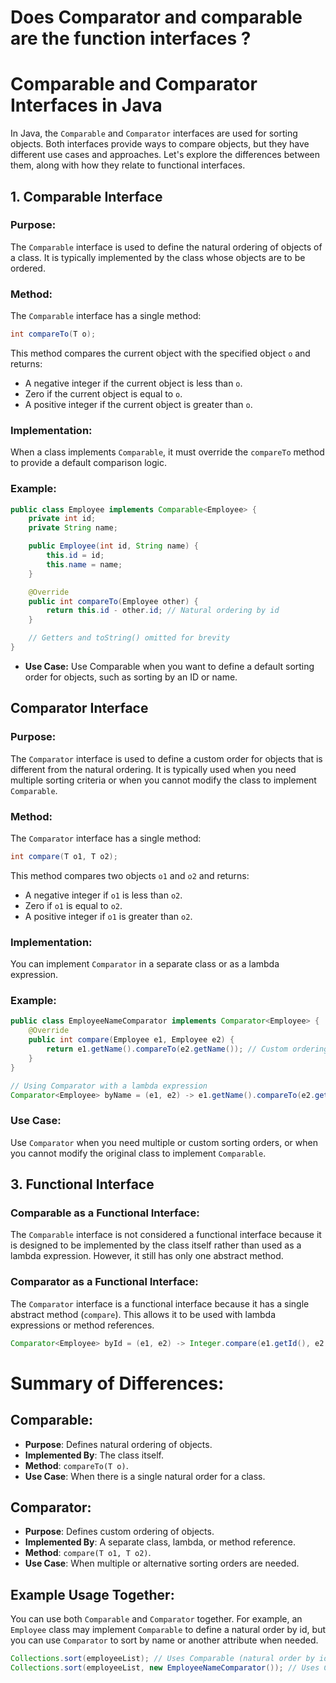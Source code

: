# Does Comparator and comparable are the function interfaces ?

# Comparable and Comparator Interfaces in Java

In Java, the `Comparable` and `Comparator` interfaces are used for sorting objects. Both interfaces provide ways to compare objects, but they have different use cases and approaches. Let's explore the differences between them, along with how they relate to functional interfaces.

## 1. Comparable Interface

### Purpose:
The `Comparable` interface is used to define the natural ordering of objects of a class. It is typically implemented by the class whose objects are to be ordered.

### Method:
The `Comparable` interface has a single method:
```java
int compareTo(T o);
```

This method compares the current object with the specified object `o` and returns:

- A negative integer if the current object is less than `o`.
- Zero if the current object is equal to `o`.
- A positive integer if the current object is greater than `o`.

### Implementation:
When a class implements `Comparable`, it must override the `compareTo` method to provide a default comparison logic.

### Example:
```java
public class Employee implements Comparable<Employee> {
    private int id;
    private String name;

    public Employee(int id, String name) {
        this.id = id;
        this.name = name;
    }

    @Override
    public int compareTo(Employee other) {
        return this.id - other.id; // Natural ordering by id
    }

    // Getters and toString() omitted for brevity
}
```
- **Use Case:** Use Comparable when you want to define a default sorting order for objects, such as sorting by an ID or name.

## Comparator Interface

### Purpose:
The `Comparator` interface is used to define a custom order for objects that is different from the natural ordering. It is typically used when you need multiple sorting criteria or when you cannot modify the class to implement `Comparable`.

### Method:
The `Comparator` interface has a single method:
```java
int compare(T o1, T o2);
```

This method compares two objects `o1` and `o2` and returns:

- A negative integer if `o1` is less than `o2`.
- Zero if `o1` is equal to `o2`.
- A positive integer if `o1` is greater than `o2`.

### Implementation:
You can implement `Comparator` in a separate class or as a lambda expression.

### Example:
```java
public class EmployeeNameComparator implements Comparator<Employee> {
    @Override
    public int compare(Employee e1, Employee e2) {
        return e1.getName().compareTo(e2.getName()); // Custom ordering by name
    }
}

// Using Comparator with a lambda expression
Comparator<Employee> byName = (e1, e2) -> e1.getName().compareTo(e2.getName());
```

### Use Case:
Use `Comparator` when you need multiple or custom sorting orders, or when you cannot modify the original class to implement `Comparable`.

## 3. Functional Interface

### Comparable as a Functional Interface:
The `Comparable` interface is not considered a functional interface because it is designed to be implemented by the class itself rather than used as a lambda expression. However, it still has only one abstract method.

### Comparator as a Functional Interface:
The `Comparator` interface is a functional interface because it has a single abstract method (`compare`). This allows it to be used with lambda expressions or method references.

```java
Comparator<Employee> byId = (e1, e2) -> Integer.compare(e1.getId(), e2.getId());
```

# Summary of Differences:

## Comparable:
- **Purpose**: Defines natural ordering of objects.
- **Implemented By**: The class itself.
- **Method**: `compareTo(T o)`.
- **Use Case**: When there is a single natural order for a class.

## Comparator:
- **Purpose**: Defines custom ordering of objects.
- **Implemented By**: A separate class, lambda, or method reference.
- **Method**: `compare(T o1, T o2)`.
- **Use Case**: When multiple or alternative sorting orders are needed.

## Example Usage Together:
You can use both `Comparable` and `Comparator` together. For example, an `Employee` class may implement `Comparable` to define a natural order by id, but you can use `Comparator` to sort by name or another attribute when needed.

```java
Collections.sort(employeeList); // Uses Comparable (natural order by id)
Collections.sort(employeeList, new EmployeeNameComparator()); // Uses Comparator (custom order by name)
```
